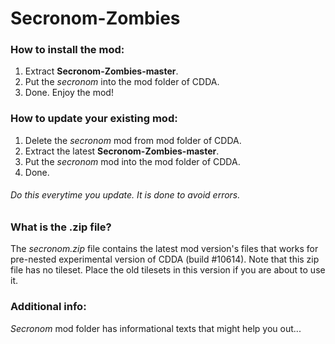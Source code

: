 # Secronom-Zombies

### How to install the mod:
1. Extract **Secronom-Zombies-master**.
2. Put the _secronom_ into the mod folder of CDDA.
3. Done. Enjoy the mod!

### How to update your existing mod:
1. Delete the _secronom_ mod from mod folder of CDDA.
2. Extract the latest **Secronom-Zombies-master**.
3. Put the _secronom_ mod into the mod folder of CDDA.
4. Done.

###### Do this everytime you update. It is done to avoid errors.

### What is the .zip file?
The *secronom.zip* file contains the latest mod version's files that works for pre-nested experimental version of CDDA (build #10614). Note that this zip file has no tileset. Place the old tilesets in this version if you are about to use it.

### Additional info:
_Secronom_ mod folder has informational texts that might help you out...
